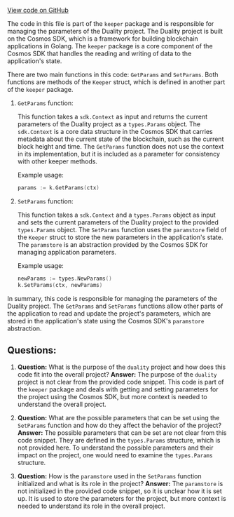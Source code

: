 [View code on GitHub](https://github.com/duality-labs/duality/keeper/params.go)

The code in this file is part of the `keeper` package and is responsible for managing the parameters of the Duality project. The Duality project is built on the Cosmos SDK, which is a framework for building blockchain applications in Golang. The `keeper` package is a core component of the Cosmos SDK that handles the reading and writing of data to the application's state.

There are two main functions in this code: `GetParams` and `SetParams`. Both functions are methods of the `Keeper` struct, which is defined in another part of the `keeper` package.

1. `GetParams` function:

   This function takes a `sdk.Context` as input and returns the current parameters of the Duality project as a `types.Params` object. The `sdk.Context` is a core data structure in the Cosmos SDK that carries metadata about the current state of the blockchain, such as the current block height and time. The `GetParams` function does not use the context in its implementation, but it is included as a parameter for consistency with other keeper methods.

   Example usage:

   ```go
   params := k.GetParams(ctx)
   ```

2. `SetParams` function:

   This function takes a `sdk.Context` and a `types.Params` object as input and sets the current parameters of the Duality project to the provided `types.Params` object. The `SetParams` function uses the `paramstore` field of the `Keeper` struct to store the new parameters in the application's state. The `paramstore` is an abstraction provided by the Cosmos SDK for managing application parameters.

   Example usage:

   ```go
   newParams := types.NewParams()
   k.SetParams(ctx, newParams)
   ```

In summary, this code is responsible for managing the parameters of the Duality project. The `GetParams` and `SetParams` functions allow other parts of the application to read and update the project's parameters, which are stored in the application's state using the Cosmos SDK's `paramstore` abstraction.
## Questions: 
 1. **Question:** What is the purpose of the `duality` project and how does this code fit into the overall project?
   **Answer:** The purpose of the `duality` project is not clear from the provided code snippet. This code is part of the `keeper` package and deals with getting and setting parameters for the project using the Cosmos SDK, but more context is needed to understand the overall project.

2. **Question:** What are the possible parameters that can be set using the `SetParams` function and how do they affect the behavior of the project?
   **Answer:** The possible parameters that can be set are not clear from this code snippet. They are defined in the `types.Params` structure, which is not provided here. To understand the possible parameters and their impact on the project, one would need to examine the `types.Params` structure.

3. **Question:** How is the `paramstore` used in the `SetParams` function initialized and what is its role in the project?
   **Answer:** The `paramstore` is not initialized in the provided code snippet, so it is unclear how it is set up. It is used to store the parameters for the project, but more context is needed to understand its role in the overall project.
